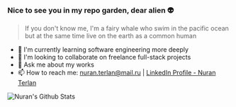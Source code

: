 ### Nice to see you in my repo garden, dear alien 👽
> If you don't know me, I'm a fairy whale who swim in the pacific ocean but at the same time live on the earth as a common human

- 🌱 I'm currently learning software engineering more deeply
- 👯 I'm looking to collaborate on freelance full-stack projects
- 💬 Ask me about my works
- 📫 How to reach me: nuran.terlan@mail.ru | [LinkedIn Profile - Nuran Terlan](https://www.linkedin.com/in/nuran-t%C9%99rlan-3744a71a3/)


<img align="left" alt="Nuran's Github Stats" src="https://github-readme-stats.vercel.app/api?username=NuranTerlan&show_icons=true&theme=radical" />
 
